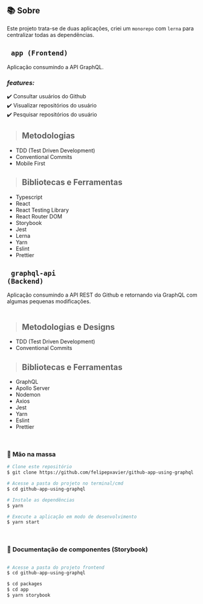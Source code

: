 ## 📚 **Sobre**

 <p>Este projeto trata-se de duas aplicações, criei um <code>monorepo</code> com <code>lerna</code> para centralizar todas as dependências.</p>

## <code> **app (Frontend)** </code>

Aplicação consumindo a API GraphQL.
<br />

### _features:_

✔️ Consultar usuários do Github <br />
✔️ Visualizar repositórios do usuário <br />
✔️ Pesquisar repositórios do usuário <br />

> ## Metodologias

- TDD (Test Driven Development)
- Conventional Commits
- Mobile First

> ## Bibliotecas e Ferramentas

- Typescript
- React
- React Testing Library
- React Router DOM
- Storybook
- Jest
- Lerna
- Yarn
- Eslint
- Prettier

## <code> **graphql-api (Backend)** </code>

Aplicação consumindo a API REST do Github e retornando via GraphQL com algumas pequenas modificações.
<br />
<br />

> ## Metodologias e Designs

- TDD (Test Driven Development)
- Conventional Commits

> ## Bibliotecas e Ferramentas

- GraphQL
- Apollo Server
- Nodemon
- Axios
- Jest
- Yarn
- Eslint
- Prettier

<br />

### 🚀 **Mão na massa**

```bash
# Clone este repositório
$ git clone https://github.com/felipepxavier/github-app-using-graphql

# Acesse a pasta do projeto no terminal/cmd
$ cd github-app-using-graphql

# Instale as dependências
$ yarn

# Execute a aplicação em modo de desenvolvimento
$ yarn start

```

<br />

### 📖 **Documentação de componentes (Storybook)**

```bash

# Acesse a pasta do projeto frontend
$ cd github-app-using-graphql

$ cd packages
$ cd app
$ yarn storybook

```
